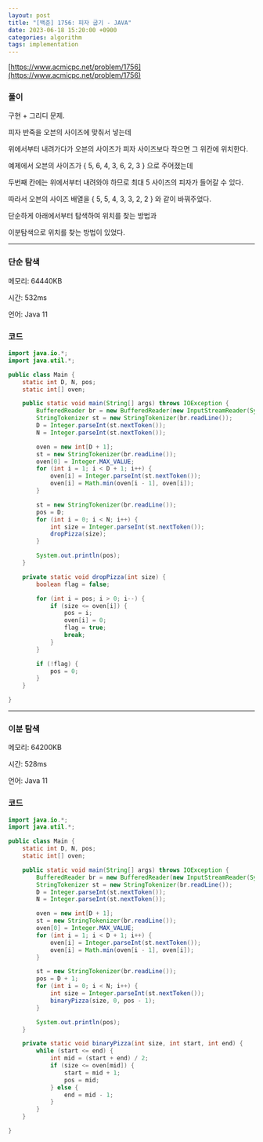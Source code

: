 ```yaml
---
layout: post
title: "[백준] 1756: 피자 굽기 - JAVA"
date: 2023-06-18 15:20:00 +0900
categories: algorithm
tags: implementation
---
```


[https://www.acmicpc.net/problem/1756](https://www.acmicpc.net/problem/1756)

### 풀이

구현 + 그리디 문제.

피자 반죽을 오븐의 사이즈에 맞춰서 넣는데

위에서부터 내려가다가 오븐의 사이즈가 피자 사이즈보다 작으면 그 위칸에 위치한다.

예제에서 오븐의 사이즈가 { 5, 6, 4, 3, 6, 2, 3 } 으로 주어졌는데

두번째 칸에는 위에서부터 내려와야 하므로 최대 5 사이즈의 피자가 들어갈 수 있다.

따라서 오븐의 사이즈 배열을 { 5, 5, 4, 3, 3, 2, 2 } 와 같이 바꿔주었다.

단순하게 아래에서부터 탐색하여 위치를 찾는 방법과

이분탐색으로 위치를 찾는 방법이 있었다.

---

### 단순 탐색

메모리: 64440KB

시간: 532ms

언어: Java 11

### 코드

```java
import java.io.*;
import java.util.*;

public class Main {
    static int D, N, pos;
    static int[] oven;

    public static void main(String[] args) throws IOException {
        BufferedReader br = new BufferedReader(new InputStreamReader(System.in));
        StringTokenizer st = new StringTokenizer(br.readLine());
        D = Integer.parseInt(st.nextToken());
        N = Integer.parseInt(st.nextToken());

        oven = new int[D + 1];
        st = new StringTokenizer(br.readLine());
        oven[0] = Integer.MAX_VALUE;
        for (int i = 1; i < D + 1; i++) {
            oven[i] = Integer.parseInt(st.nextToken());
            oven[i] = Math.min(oven[i - 1], oven[i]);
        }

        st = new StringTokenizer(br.readLine());
        pos = D;
        for (int i = 0; i < N; i++) {
            int size = Integer.parseInt(st.nextToken());
            dropPizza(size);
        }

        System.out.println(pos);
    }

    private static void dropPizza(int size) {
        boolean flag = false;

        for (int i = pos; i > 0; i--) {
            if (size <= oven[i]) {
                pos = i;
                oven[i] = 0;
                flag = true;
                break;
            }
        }

        if (!flag) {
            pos = 0;
        }
    }

}
```

---

### 이분 탐색

메모리: 64200KB

시간: 528ms

언어: Java 11

### 코드

```java
import java.io.*;
import java.util.*;

public class Main {
    static int D, N, pos;
    static int[] oven;

    public static void main(String[] args) throws IOException {
        BufferedReader br = new BufferedReader(new InputStreamReader(System.in));
        StringTokenizer st = new StringTokenizer(br.readLine());
        D = Integer.parseInt(st.nextToken());
        N = Integer.parseInt(st.nextToken());

        oven = new int[D + 1];
        st = new StringTokenizer(br.readLine());
        oven[0] = Integer.MAX_VALUE;
        for (int i = 1; i < D + 1; i++) {
            oven[i] = Integer.parseInt(st.nextToken());
            oven[i] = Math.min(oven[i - 1], oven[i]);
        }

        st = new StringTokenizer(br.readLine());
        pos = D + 1;
        for (int i = 0; i < N; i++) {
            int size = Integer.parseInt(st.nextToken());
            binaryPizza(size, 0, pos - 1);
        }

        System.out.println(pos);
    }

    private static void binaryPizza(int size, int start, int end) {
        while (start <= end) {
            int mid = (start + end) / 2;
            if (size <= oven[mid]) {
                start = mid + 1;
                pos = mid;
            } else {
                end = mid - 1;
            }
        }
    }

}
```
